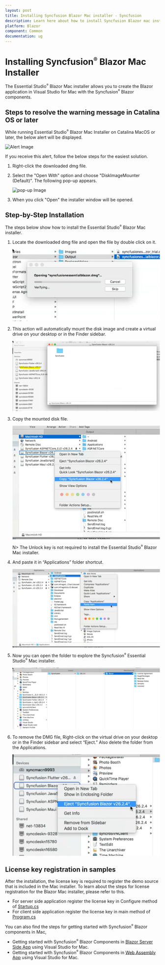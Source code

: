 ```yaml
---
layout: post
title: Installing Syncfusion Blazor Mac installer - Syncfusion
description: Learn here about how to install Syncfusion Blazor mac installer after downloading from our Syncfusion website. 
platform: Blazor
component: Common
documentation: ug
---
```


# Installing Syncfusion<sup style="font-size:70%">&reg;</sup> Blazor Mac Installer

The Essential Studio<sup style="font-size:70%">&reg;</sup> Blazor Mac installer allows you to create the Blazor application in Visual Studio for Mac with the Syncfusion<sup style="font-size:70%">&reg;</sup> Blazor components.

## Steps to resolve the warning message in Catalina OS or later

   While running Essential Studio<sup style="font-size:70%">&reg;</sup> Blazor Mac Installer on Catalina MacOS or later, the below alert will be displayed.

   ![Alert Image](images/Mac_Catalina_MacOS_Alert1.png)  
     
   If you receive this alert, follow the below steps for the easiest solution.   

   1.	Right-click the downloaded dmg file.
   2.	Select the "Open With" option and choose "DiskImageMounter (Default)". The following pop-up appears.
   
		![pop-up Image](images/Mac_Catalina_MacOS_Alert2.png)
   
   3.	When you click "Open" the installer window will be opened.

## Step-by-Step Installation

The steps below show how to install the Essential Studio<sup style="font-size:70%">&reg;</sup> Blazor Mac installer.

1. Locate the downloaded dmg file and open the file by double click on it.

   ![Installer Wizard](images/Mac_Installer1.png)

2. This action will automatically mount the disk image and create a virtual drive on your desktop or in the Finder sidebar.

   ![Software License Agreement Wizard](images/Mac_Installer2.png)

3. Copy the mounted disk file.

   ![License Agreements Confirmation](images/Mac_Installer3.png)

   N> The Unlock key is not required to install the Essential Studio<sup style="font-size:70%">&reg;</sup> Blazor Mac installer.

4. And paste it in “Applications” folder shortcut.

   ![Destination select wizard](images/Mac_Installer4.png)

5. Now you can open the folder to explore the Syncfusion<sup style="font-size:70%">&reg;</sup> Essential Studio<sup style="font-size:70%">&reg;</sup> Mac installer.

   ![Installation Type wizard](images/Mac_Installer5.png)

6. To remove the DMG file, Right-click on the virtual drive on your desktop or in the Finder sidebar and select “Eject.” Also delete the folder from the Applications.

   ![Authentication window](images/Mac_Installer6.png)


## License key registration in samples

After the installation, the license key is required to register the demo source that is included in the Mac installer. To learn about the steps for license registration for the Blazor Mac installer, please refer to this.

* For server side application register the license key in Configure method of [Startup.cs](https://blazor.syncfusion.com/documentation/getting-started/license-key/how-to-register-in-an-application#blazor-server-app)
* For client side application register the license key in main method of [Program.cs](https://blazor.syncfusion.com/documentation/getting-started/license-key/how-to-register-in-an-application#blazor-webassembly-app)

You can also find the steps for getting started with Syncfusion<sup style="font-size:70%">&reg;</sup> Blazor components in Mac,

* Getting started with Syncfusion<sup style="font-size:70%">&reg;</sup> Blazor Components in [Blazor Server Side App](https://blazor.syncfusion.com/documentation/getting-started/blazor-server-side-mac/#getting-started-with-syncfusion-blazor-components-in-blazor-server-side-app-using-visual-studio-for-mac) using Visual Studio for Mac.
* Getting started with Syncfusion<sup style="font-size:70%">&reg;</sup> Blazor Components in [Web Assembly App](https://blazor.syncfusion.com/documentation/getting-started/blazor-webassembly-visual-studio-mac/) using Visual Studio for Mac.